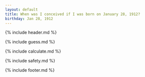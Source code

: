 ```yaml
---
layout: default
title: When was I conceived if I was born on January 28, 1912?
birthday: Jan 28, 1912
---
```


{% include header.md %}

{% include guess.md %}

{% include calculate.md %}

{% include safety.md %}

{% include footer.md %}



